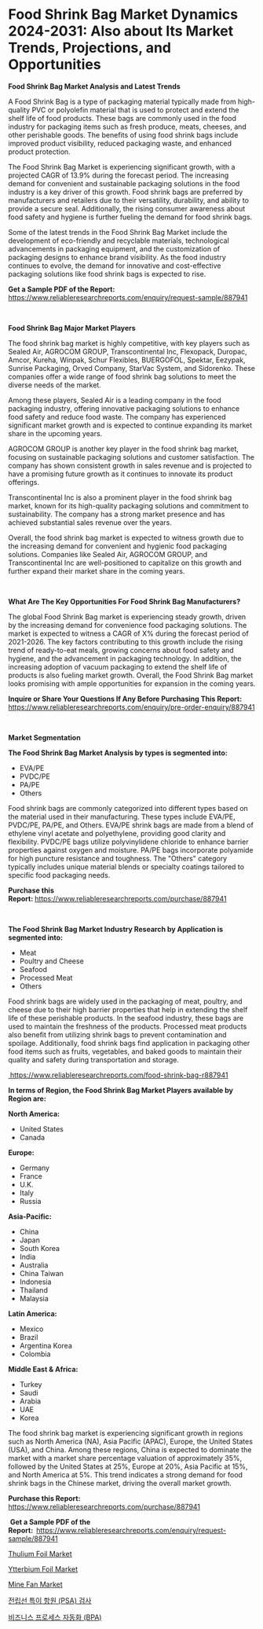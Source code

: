 <p><h1>Food Shrink Bag Market Dynamics 2024-2031: Also about Its Market Trends, Projections, and Opportunities</h1></p><p><strong>Food Shrink Bag Market Analysis and Latest Trends</strong></p>
<p><p>A Food Shrink Bag is a type of packaging material typically made from high-quality PVC or polyolefin material that is used to protect and extend the shelf life of food products. These bags are commonly used in the food industry for packaging items such as fresh produce, meats, cheeses, and other perishable goods. The benefits of using food shrink bags include improved product visibility, reduced packaging waste, and enhanced product protection.</p><p>The Food Shrink Bag Market is experiencing significant growth, with a projected CAGR of 13.9% during the forecast period. The increasing demand for convenient and sustainable packaging solutions in the food industry is a key driver of this growth. Food shrink bags are preferred by manufacturers and retailers due to their versatility, durability, and ability to provide a secure seal. Additionally, the rising consumer awareness about food safety and hygiene is further fueling the demand for food shrink bags.</p><p>Some of the latest trends in the Food Shrink Bag Market include the development of eco-friendly and recyclable materials, technological advancements in packaging equipment, and the customization of packaging designs to enhance brand visibility. As the food industry continues to evolve, the demand for innovative and cost-effective packaging solutions like food shrink bags is expected to rise.</p></p>
<p><strong>Get a Sample PDF of the Report:&nbsp;</strong> <a href="https://www.reliableresearchreports.com/enquiry/request-sample/887941">https://www.reliableresearchreports.com/enquiry/request-sample/887941</a></p>
<p>&nbsp;</p>
<p><strong>Food Shrink Bag Major Market Players</strong></p>
<p><p>The food shrink bag market is highly competitive, with key players such as Sealed Air, AGROCOM GROUP, Transcontinental Inc, Flexopack, Duropac, Amcor, Kureha, Winpak, Schur Flexibles, BUERGOFOL, Spektar, Eezypak, Sunrise Packaging, Orved Company, StarVac System, and Sidorenko. These companies offer a wide range of food shrink bag solutions to meet the diverse needs of the market.</p><p>Among these players, Sealed Air is a leading company in the food packaging industry, offering innovative packaging solutions to enhance food safety and reduce food waste. The company has experienced significant market growth and is expected to continue expanding its market share in the upcoming years.</p><p>AGROCOM GROUP is another key player in the food shrink bag market, focusing on sustainable packaging solutions and customer satisfaction. The company has shown consistent growth in sales revenue and is projected to have a promising future growth as it continues to innovate its product offerings.</p><p>Transcontinental Inc is also a prominent player in the food shrink bag market, known for its high-quality packaging solutions and commitment to sustainability. The company has a strong market presence and has achieved substantial sales revenue over the years.</p><p>Overall, the food shrink bag market is expected to witness growth due to the increasing demand for convenient and hygienic food packaging solutions. Companies like Sealed Air, AGROCOM GROUP, and Transcontinental Inc are well-positioned to capitalize on this growth and further expand their market share in the coming years.</p></p>
<p>&nbsp;</p>
<p><strong>What Are The Key Opportunities For Food Shrink Bag Manufacturers?</strong></p>
<p><p>The global Food Shrink Bag market is experiencing steady growth, driven by the increasing demand for convenience food packaging solutions. The market is expected to witness a CAGR of X% during the forecast period of 2021-2026. The key factors contributing to this growth include the rising trend of ready-to-eat meals, growing concerns about food safety and hygiene, and the advancement in packaging technology. In addition, the increasing adoption of vacuum packaging to extend the shelf life of products is also fueling market growth. Overall, the Food Shrink Bag market looks promising with ample opportunities for expansion in the coming years.</p></p>
<p><strong>Inquire or Share Your Questions If Any Before Purchasing This Report:</strong> <a href="https://www.reliableresearchreports.com/enquiry/pre-order-enquiry/887941">https://www.reliableresearchreports.com/enquiry/pre-order-enquiry/887941</a></p>
<p>&nbsp;</p>
<p><strong>Market Segmentation</strong></p>
<p><strong>The Food Shrink Bag Market Analysis by types is segmented into:</strong></p>
<p><ul><li>EVA/PE</li><li>PVDC/PE</li><li>PA/PE</li><li>Others</li></ul></p>
<p><p>Food shrink bags are commonly categorized into different types based on the material used in their manufacturing. These types include EVA/PE, PVDC/PE, PA/PE, and Others. EVA/PE shrink bags are made from a blend of ethylene vinyl acetate and polyethylene, providing good clarity and flexibility. PVDC/PE bags utilize polyvinylidene chloride to enhance barrier properties against oxygen and moisture. PA/PE bags incorporate polyamide for high puncture resistance and toughness. The "Others" category typically includes unique material blends or specialty coatings tailored to specific food packaging needs.</p></p>
<p><strong>Purchase this Report:&nbsp;</strong><a href="https://www.reliableresearchreports.com/purchase/887941">https://www.reliableresearchreports.com/purchase/887941</a></p>
<p>&nbsp;</p>
<p><strong>The Food Shrink Bag Market Industry Research by Application is segmented into:</strong></p>
<p><ul><li>Meat</li><li>Poultry and Cheese</li><li>Seafood</li><li>Processed Meat</li><li>Others</li></ul></p>
<p><p>Food shrink bags are widely used in the packaging of meat, poultry, and cheese due to their high barrier properties that help in extending the shelf life of these perishable products. In the seafood industry, these bags are used to maintain the freshness of the products. Processed meat products also benefit from utilizing shrink bags to prevent contamination and spoilage. Additionally, food shrink bags find application in packaging other food items such as fruits, vegetables, and baked goods to maintain their quality and safety during transportation and storage.</p></p>
<p><a href="https://www.reliableresearchreports.com/food-shrink-bag-r887941">&nbsp;https://www.reliableresearchreports.com/food-shrink-bag-r887941</a></p>
<p><strong>In terms of Region, the Food Shrink Bag Market Players available by Region are:</strong></p>
<p>
    <p> <strong> North America: </strong>
        <ul>
            <li>United States</li>
            <li>Canada</li>
        </ul>
        </p> 
    <p> <strong> Europe: </strong>
        <ul>
            <li>Germany</li>
            <li>France</li>
            <li>U.K.</li>
            <li>Italy</li>
            <li>Russia</li>
        </ul>
        </p> 
    <p> <strong> Asia-Pacific: </strong>
        <ul>
            <li>China</li>
            <li>Japan</li>
            <li>South Korea</li>
            <li>India</li>
            <li>Australia</li>
            <li>China Taiwan</li>
            <li>Indonesia</li>
            <li>Thailand</li>
            <li>Malaysia</li>
        </ul>
        </p> 
    <p> <strong> Latin America: </strong>
        <ul>
            <li>Mexico</li>
            <li>Brazil</li>
            <li>Argentina Korea</li>
            <li>Colombia</li>
        </ul>
        </p> 
    <p> <strong> Middle East & Africa: </strong>
        <ul>
            <li>Turkey</li>
            <li>Saudi</li>
            <li>Arabia</li>
            <li>UAE</li>
            <li>Korea</li>
        </ul>
    </p>
    </p>
<p><p>The food shrink bag market is experiencing significant growth in regions such as North America (NA), Asia Pacific (APAC), Europe, the United States (USA), and China. Among these regions, China is expected to dominate the market with a market share percentage valuation of approximately 35%, followed by the United States at 25%, Europe at 20%, Asia Pacific at 15%, and North America at 5%. This trend indicates a strong demand for food shrink bags in the Chinese market, driving the overall market growth.</p></p>
<p><strong>Purchase this Report: </strong><a href="https://www.reliableresearchreports.com/purchase/887941">https://www.reliableresearchreports.com/purchase/887941</a></p>
<p>&nbsp;<strong>Get a Sample PDF of the Report:&nbsp;&nbsp;</strong><a href="https://www.reliableresearchreports.com/enquiry/request-sample/887941">https://www.reliableresearchreports.com/enquiry/request-sample/887941</a></p>
<p><strong></strong></p>
<p><p><a href="https://github.com/brentleyjimmiealvaradoz4l1rea/Market-Research-Report-List-3/blob/main/thulium-foil-market.md">Thulium Foil Market</a></p><p><a href="https://github.com/YashRP12/Market-Research-Report-List-6/blob/main/ytterbium-foil-market.md">Ytterbium Foil Market</a></p><p><a href="https://medium.com/@thadnader_5170/navigating-the-global-mine-fan-market-landscape-trends-forecasts-and-impact-analysis-2024-7011a9384f3a">Mine Fan Market</a></p><p><a href="https://github.com/TrevorKruvalis5678/Market-Research-Report-List-3/blob/main/292636583338.md">전립선 특이 항원 (PSA) 검사</a></p><p><a href="https://github.com/joannescott9078/Market-Research-Report-List-2/blob/main/950283083339.md">비즈니스 프로세스 자동화 (BPA)</a></p></p>